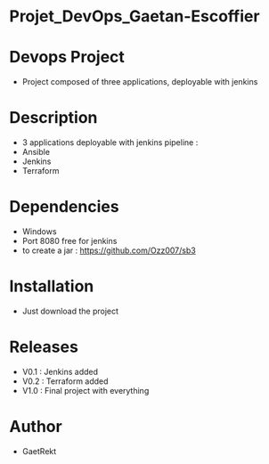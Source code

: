 # Projet_DevOps_Gaetan-Escoffier

# Devops Project

* Project composed of three applications, deployable with jenkins


# Description

* 3 applications deployable with jenkins pipeline : 
* Ansible
* Jenkins
* Terraform

# Dependencies

* Windows
* Port 8080 free for jenkins
* to create a jar : https://github.com/Ozz007/sb3

# Installation

* Just download the project

# Releases

* V0.1 : Jenkins added
* V0.2 : Terraform added
* V1.0 : Final project with everything

# Author

* GaetRekt
